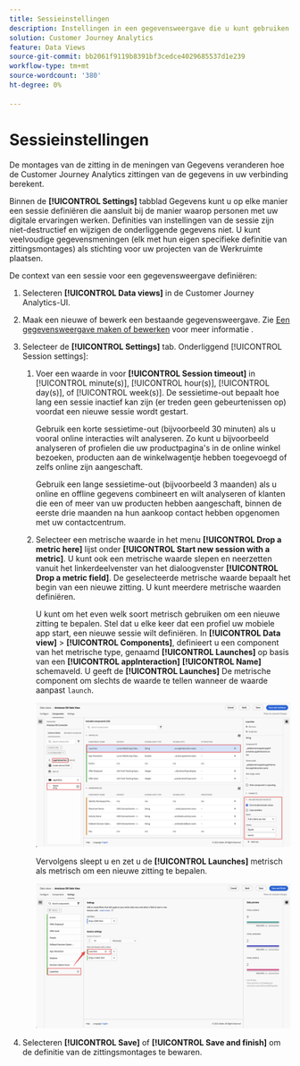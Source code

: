 ```yaml
---
title: Sessieinstellingen
description: Instellingen in een gegevensweergave die u kunt gebruiken om de duur van een sessie te definiëren en de trigger voor het starten van een nieuwe sessie
solution: Customer Journey Analytics
feature: Data Views
source-git-commit: bb2061f9119b8391bf3cedce4029685537d1e239
workflow-type: tm+mt
source-wordcount: '380'
ht-degree: 0%

---
```



# Sessieinstellingen

De montages van de zitting in de meningen van Gegevens veranderen hoe de Customer Journey Analytics zittingen van de gegevens in uw verbinding berekent.

Binnen de **[!UICONTROL Settings]** tabblad Gegevens kunt u op elke manier een sessie definiëren die aansluit bij de manier waarop personen met uw digitale ervaringen werken. Definities van instellingen van de sessie zijn niet-destructief en wijzigen de onderliggende gegevens niet. U kunt veelvoudige gegevensmeningen (elk met hun eigen specifieke definitie van zittingsmontages) als stichting voor uw projecten van de Werkruimte plaatsen.

De context van een sessie voor een gegevensweergave definiëren:

1. Selecteren **[!UICONTROL Data views]** in de Customer Journey Analytics-UI.

2. Maak een nieuwe of bewerk een bestaande gegevensweergave. Zie [Een gegevensweergave maken of bewerken](create-dataview.md) voor meer informatie .

3. Selecteer de **[!UICONTROL Settings]** tab. Onderliggend [!UICONTROL Session settings]:

   1. Voer een waarde in voor **[!UICONTROL Session timeout]** in [!UICONTROL minute(s)], [!UICONTROL hour(s)], [!UICONTROL day(s)], of [!UICONTROL week(s)]. De sessietime-out bepaalt hoe lang een sessie inactief kan zijn (er treden geen gebeurtenissen op) voordat een nieuwe sessie wordt gestart.

      Gebruik een korte sessietime-out (bijvoorbeeld 30 minuten) als u vooral online interacties wilt analyseren. Zo kunt u bijvoorbeeld analyseren of profielen die uw productpagina&#39;s in de online winkel bezoeken, producten aan de winkelwagentje hebben toegevoegd of zelfs online zijn aangeschaft.

      Gebruik een lange sessietime-out (bijvoorbeeld 3 maanden) als u online en offline gegevens combineert en wilt analyseren of klanten die een of meer van uw producten hebben aangeschaft, binnen de eerste drie maanden na hun aankoop contact hebben opgenomen met uw contactcentrum.


   2. Selecteer een metrische waarde in het menu **[!UICONTROL Drop a metric here]** lijst onder **[!UICONTROL Start new session with a metric]**. U kunt ook een metrische waarde slepen en neerzetten vanuit het linkerdeelvenster van het dialoogvenster **[!UICONTROL Drop a metric field]**. De geselecteerde metrische waarde bepaalt het begin van een nieuwe zitting. U kunt meerdere metrische waarden definiëren.

      U kunt om het even welk soort metrisch gebruiken om een nieuwe zitting te bepalen. Stel dat u elke keer dat een profiel uw mobiele app start, een nieuwe sessie wilt definiëren. In **[!UICONTROL Data view]** > **[!UICONTROL Components]**, definieert u een component van het metrische type, genaamd **[!UICONTROL Launches]** op basis van een **[!UICONTROL appInteraction]** **[!UICONTROL Name]** schemaveld. U geeft de **[!UICONTROL Launches]** De metrische component om slechts de waarde te tellen wanneer de waarde aanpast `launch`.

      ![Metrische componentinitialen voor interactie van app](assets/component-launches.png)

      Vervolgens sleept u en zet u de **[!UICONTROL Launches]** metrisch als metrisch om een nieuwe zitting te bepalen.

      ![Instellingen sessie worden gestart](assets/session-settings-launches-metric.png)



4. Selecteren **[!UICONTROL Save]** of **[!UICONTROL Save and finish]** om de definitie van de zittingsmontages te bewaren.

